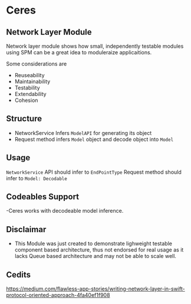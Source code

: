 # Ceres

## Network Layer Module
Network layer module shows how small, independently testable modules using SPM can be a great idea to moduleraize applicaitions. 

Some considerations are

- Reuseability
- Maintainability
- Testability
- Extendability
- Cohesion

## Structure
- NetworkService Infers `ModelAPI` for generating its object
- Request method infers `Model` object and decode object into `Model`

## Usage
`NetworkService` API should infer to `EndPointType`
Request method should infer to `Model: Decodable`

## Codeables Support
-Ceres works with decodeable model inference. 

## Disclaimar
- This Module was just created to demonstrate lighweight testable component based architecture, thus not endorsed for real usage as it lacks Queue based architecture and may not be able to scale well. 

## Cedits
https://medium.com/flawless-app-stories/writing-network-layer-in-swift-protocol-oriented-approach-4fa40ef1f908
